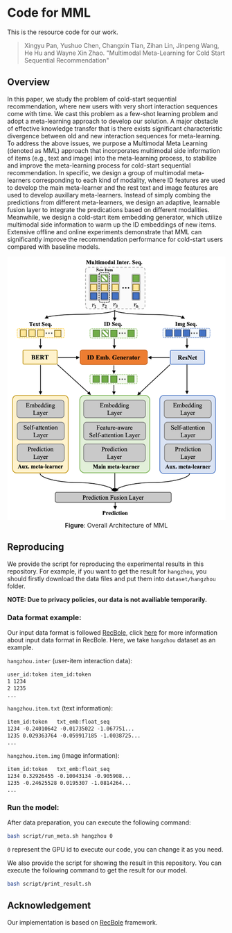 # Code for MML

This is the resource code for our work.
> Xingyu Pan, Yushuo Chen, Changxin Tian, Zihan Lin, Jinpeng Wang, He Hu and Wayne Xin Zhao. "Multimodal Meta-Learning for Cold Start Sequential Recommendation"

## Overview
In this paper, we study the problem of cold-start sequential recommendation, where new users with very short interaction sequences come with time. We cast this problem as a few-shot learning problem and adopt a meta-learning approach to develop our solution. A major obstacle of effective knowledge transfer that is there exists significant characteristic divergence between old and new interaction sequences for meta-learning. To address the above issues, we purpose a Multimodal Meta Learning (denoted as MML) approach that incorporates multimodal side information of items (e.g., text and image) into the meta-learning process, to stabilize and improve the meta-learning process for cold-start sequential recommendation. In specific, we design a group of multimodal meta-learners corresponding to each kind of modality, where ID features are used to develop the main meta-learner and the rest text and image features are used to develop auxillary meta-learners. Instead of simply combing the predictions from different meta-learners, we design an adaptive, learnable fusion layer to integrate the predications based on different modalities. Meanwhile, we design a cold-start item embedding generator, which utilize multimodal side information to warm up the ID embeddings of new items.
Extensive offline and online experiments demonstrate that MML can significantly improve the recommendation performance for cold-start users compared with baseline models.

<p align="center">
  <img src="model_fig.png" alt="MML structure" width="600">
  <br>
  <b>Figure</b>: Overall Architecture of MML
</p>

## Reproducing
We provide the script for reproducing the experimental results in this repository.
For example, if you want to get the result for `hangzhou`, 
you should firstly download the data files and put them into `dataset/hangzhou` folder.

**NOTE: Due to privacy policies, our data is not availiable temporarily.**
### Data format example:
Our input data format is followed [RecBole](https://github.com/RUCAIBox/RecBole), click [here](https://recbole.io/docs/user_guide/data/atomic_files.html) for more information about input data format in RecBole. Here, we take `hangzhou` dataset as an example.

`hangzhou.inter` (user-item interaction data):
```
user_id:token item_id:token
1 1234
2 1235
...
```

`hangzhou.item.txt` (text information):
```
item_id:token	txt_emb:float_seq
1234 -0.24010642 -0.01735022 -1.067751...
1235 0.029363764 -0.059917185 -1.0038725...
...
```


`hangzhou.item.img` (image information):
```
item_id:token	txt_emb:float_seq
1234 0.32926455 -0.10043134 -0.905908...
1235 -0.24625528 0.0195307 -1.0814264...
...
```
### Run the model:
After data preparation, you can execute the following command:
```bash
bash script/run_meta.sh hangzhou 0
```
`0` represent the GPU id to execute our code, you can change it as you need. 

We also provide the script for showing the result in this repository.
You can execute the following command to get the result for our model.
```bash
bash script/print_result.sh
```

## Acknowledgement
Our implementation is based on [RecBole](https://github.com/RUCAIBox/RecBole) framework.
